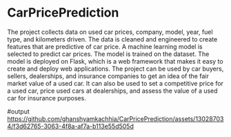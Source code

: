 # CarPricePrediction

The project collects data on used car prices, company, model, year, fuel type, and kilometers driven.
The data is cleaned and engineered to create features that are predictive of car price.
A machine learning model is selected to predict car prices.
The model is trained on the dataset.
The model is deployed on Flask, which is a web framework that makes it easy to create and deploy web applications.
The project can be used by car buyers, sellers, dealerships, and insurance companies to get an idea of the fair market value of a used car. It can also be used to set a competitive price for a used car, price used cars at dealerships, and assess the value of a used car for insurance purposes.

#output
https://github.com/ghanshyamkachhia/CarPricePrediction/assets/130287034/f3d62765-3063-4f8a-af7a-b113e55d505d
